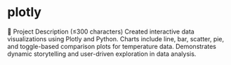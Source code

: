 # plotly
📄 Project Description (≤300 characters)  Created interactive data visualizations using Plotly and Python. Charts include line, bar, scatter, pie, and toggle-based comparison plots for temperature data. Demonstrates dynamic storytelling and user-driven exploration in data analysis.
